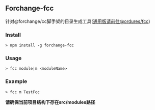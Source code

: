 ## Forchange-fcc

针对@forchange/cc脚手架的目录生成工具([通用版请前往@ordures/fcc](https://github.com/ordures/fcc))

### Install

`> npm install -g forchange-fcc`

### Usage

`> fcc module|m <moduleName>`

### Example

`> fcc m TestFcc`

**请确保当前项目结构下存在src/modules路径**

